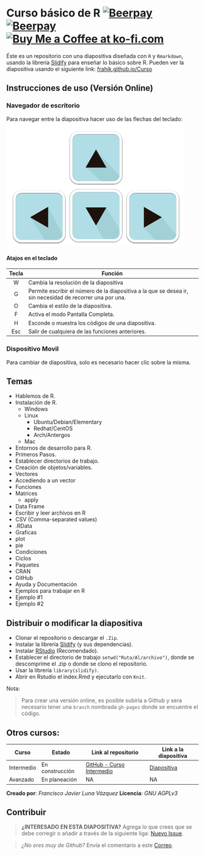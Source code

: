 # Curso básico de R [![Beerpay](https://beerpay.io/frahik/Curso/make-wish.svg?style=flat)](https://beerpay.io/frahik/Curso) [![Beerpay](https://beerpay.io/frahik/Curso/badge.svg?style=plastic)](https://beerpay.io/frahik/Curso) <a href='https://ko-fi.com/A465OV9' target='_blank'><img height='36' style='border:0px;height:36px;' src='https://az743702.vo.msecnd.net/cdn/kofi2.png?v=0' border='0' alt='Buy Me a Coffee at ko-fi.com' /></a>

Éste es un repositorio con una diapositiva diseñada con `R` y  `Rmarkdown`, usando la librería [Slidify](https://github.com/ramnathv/slidify/) para enseñar lo básico sobre R.
Pueden ver la diapositiva usando el siguiente link: [frahik.github.io/Curso](https://frahik.github.io/Curso)

## Instrucciones de uso (Versión Online)

### Navegador de escritorio
Para navegar entre la diapositiva hacer uso de las flechas del teclado:
![Teclado](figure/instruction_1.png)

#### Atajos en el teclado

| Tecla | Función |
|:-----:|---------|
|   W   | Cambia la resolución de la diapositiva |
|   G   | Permite escribir el número de la diapositiva a la que se desea ir, sin necesidad de recorrer una por una.  |
|   O   | Cambia el estilo de la diapositiva. |
|   F   | Activa el modo Pantalla Completa.  |
|   H   | Esconde o muestra los códigos de una diapositiva.  |
| Esc   | Salir de cualquiera de las funciones anteriores. |

### Dispositivo Movil

Para cambiar de diapositiva, solo es necesario hacer clic sobre la misma.

## Temas
 - Hablemos de R.
 - Instalación de R.
 	- Windows
 	- Linux
 		- Ubuntu/Debian/Elementary
 		- Redhat/CentOS
 		- Arch/Antergos
 	- Mac
 - Entornos de desarrollo para R.
 - Primeros Pasos.
 - Establecer directorios de trabajo.
 - Creación de objetos/variables.
 - Vectores
  - Accediendo a un vector
 - Funciones
 - Matrices
 	- apply
 - Data Frame
 - Escribir y leer archivos en R
  - CSV (Comma-separated values)
  - .RData
 - Graficas
  - plot
  - pie
 - Condiciones
 - Ciclos
 - Paquetes
  - CRAN
  - GitHub
 - Ayuda y Documentación
 - Ejemplos para trabajar en R
  - Ejemplo #1
  - Ejemplo #2

## Distribuir o modificar la diapositiva

- Clonar el repositorio o descargar el `.Zip`.
- Instalar la librería [Slidify](https://github.com/ramnathv/slidify/) (y sus dependencias).
- Instalar [RStudio](https://www.rstudio.com/) (Recomendado).
- Establecer el directorio de trabajo `setwd("Ruta/Al/archivo")`, donde se descomprime el .zip o donde se clono el repositorio.
- Usar la librería `library(slidify)`.
- Abrir en Rstudio el index.Rmd y ejecutarlo con `Knit`.

Nota:

> Para crear una versión online, es posible subirla a Github y sera necesario tener una `branch` nombrada `gh-pages` donde se encuentre el código.

## Otros cursos:

|   Curso   |     Estado       |    Link al repositorio |   Link a la diapositiva |
|-----------|------------------|------------------------|-------------------------|
| Intermedio|   En construcción| [GitHub - Curso Intermedio](https://github.com/frahik/Curso)| [Diapositiva](frahik.github.io/Curso) |
| Avanzado  | En planeación    |      NA                |       NA                |

**Creado por**: _Francisco Javier Luna Vázquez_
**Licencia**: _GNU AGPLv3_

## Contribuir
  > **¿INTERESADO EN ESTA DIAPOSITIVA?**
  > Agrega lo que crees que se debe corregir o añadir a través de la siguiente liga: [Nuevo Issue](https://github.com/frahik/Curso/issues/new).

  > _¿No eres muy de Github?_
  > Envía el comentario a este [Correo](mailto:frahik@gmail.com).

